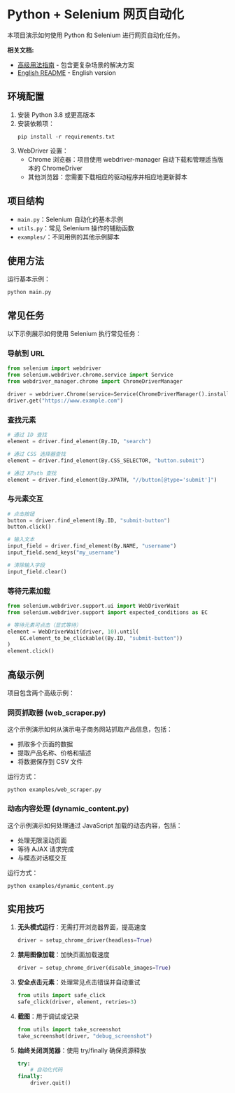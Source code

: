 # Python + Selenium 网页自动化

本项目演示如何使用 Python 和 Selenium 进行网页自动化任务。

**相关文档:**
- [高级用法指南](advanced_guide_zh.md) - 包含更复杂场景的解决方案
- [English README](README.md) - English version

## 环境配置

1. 安装 Python 3.8 或更高版本
2. 安装依赖项：
   ```
   pip install -r requirements.txt
   ```
3. WebDriver 设置：
   - Chrome 浏览器：项目使用 webdriver-manager 自动下载和管理适当版本的 ChromeDriver
   - 其他浏览器：您需要下载相应的驱动程序并相应地更新脚本

## 项目结构

- `main.py`：Selenium 自动化的基本示例
- `utils.py`：常见 Selenium 操作的辅助函数
- `examples/`：不同用例的其他示例脚本

## 使用方法

运行基本示例：
```
python main.py
```

## 常见任务

以下示例展示如何使用 Selenium 执行常见任务：

### 导航到 URL
```python
from selenium import webdriver
from selenium.webdriver.chrome.service import Service
from webdriver_manager.chrome import ChromeDriverManager

driver = webdriver.Chrome(service=Service(ChromeDriverManager().install()))
driver.get("https://www.example.com")
```

### 查找元素
```python
# 通过 ID 查找
element = driver.find_element(By.ID, "search")

# 通过 CSS 选择器查找
element = driver.find_element(By.CSS_SELECTOR, "button.submit")

# 通过 XPath 查找
element = driver.find_element(By.XPATH, "//button[@type='submit']")
```

### 与元素交互
```python
# 点击按钮
button = driver.find_element(By.ID, "submit-button")
button.click()

# 输入文本
input_field = driver.find_element(By.NAME, "username")
input_field.send_keys("my_username")

# 清除输入字段
input_field.clear()
```

### 等待元素加载
```python
from selenium.webdriver.support.ui import WebDriverWait
from selenium.webdriver.support import expected_conditions as EC

# 等待元素可点击（显式等待）
element = WebDriverWait(driver, 10).until(
    EC.element_to_be_clickable((By.ID, "submit-button"))
)
element.click()
```

## 高级示例

项目包含两个高级示例：

### 网页抓取器 (web_scraper.py)

这个示例演示如何从演示电子商务网站抓取产品信息，包括：
- 抓取多个页面的数据
- 提取产品名称、价格和描述
- 将数据保存到 CSV 文件

运行方式：
```
python examples/web_scraper.py
```

### 动态内容处理 (dynamic_content.py)

这个示例演示如何处理通过 JavaScript 加载的动态内容，包括：
- 处理无限滚动页面
- 等待 AJAX 请求完成
- 与模态对话框交互

运行方式：
```
python examples/dynamic_content.py
```

## 实用技巧

1. **无头模式运行**：无需打开浏览器界面，提高速度
   ```python
   driver = setup_chrome_driver(headless=True)
   ```

2. **禁用图像加载**：加快页面加载速度
   ```python
   driver = setup_chrome_driver(disable_images=True)
   ```

3. **安全点击元素**：处理常见点击错误并自动重试
   ```python
   from utils import safe_click
   safe_click(driver, element, retries=3)
   ```

4. **截图**：用于调试或记录
   ```python
   from utils import take_screenshot
   take_screenshot(driver, "debug_screenshot")
   ```

5. **始终关闭浏览器**：使用 try/finally 确保资源释放
   ```python
   try:
       # 自动化代码
   finally:
       driver.quit()
   ``` 